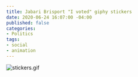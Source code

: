 ```yaml
---
title: Jabari Brisport "I voted" giphy stickers
date: 2020-06-24 16:07:00 -04:00
published: false
categories:
- Politics
tags:
- social
- animation
---
```


![stickers.gif](/uploads/stickers.gif)